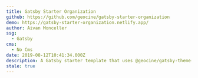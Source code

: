 ```yaml
---
title: Gatsby Starter Organization
github: https://github.com/geocine/gatsby-starter-organization
demo: https://gatsby-starter-organization.netlify.app/
author: Aivan Monceller
ssg:
  - Gatsby
cms:
  - No Cms
date: 2019-08-12T10:41:34.000Z
description: A Gatsby starter template that uses @geocine/gatsby-theme-organization
stale: true
---
```

